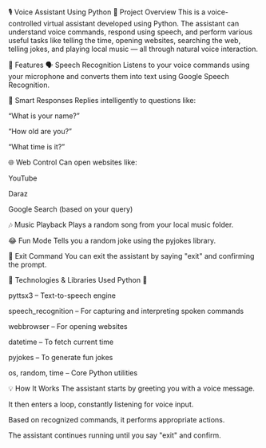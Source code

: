 🎙️ Voice Assistant Using Python
📌 Project Overview
This is a voice-controlled virtual assistant developed using Python. The assistant can understand voice commands, respond using speech, and perform various useful tasks like telling the time, opening websites, searching the web, telling jokes, and playing local music — all through natural voice interaction.

🔧 Features
🗣️ Speech Recognition
Listens to your voice commands using your microphone and converts them into text using Google Speech Recognition.

🧠 Smart Responses
Replies intelligently to questions like:

“What is your name?”

“How old are you?”

“What time is it?”

🌐 Web Control
Can open websites like:

YouTube

Daraz

Google Search (based on your query)

🎶 Music Playback
Plays a random song from your local music folder.

😂 Fun Mode
Tells you a random joke using the pyjokes library.

🛑 Exit Command
You can exit the assistant by saying "exit" and confirming the prompt.

🧰 Technologies & Libraries Used
Python 🐍

pyttsx3 – Text-to-speech engine

speech_recognition – For capturing and interpreting spoken commands

webbrowser – For opening websites

datetime – To fetch current time

pyjokes – To generate fun jokes

os, random, time – Core Python utilities

💡 How It Works
The assistant starts by greeting you with a voice message.

It then enters a loop, constantly listening for voice input.

Based on recognized commands, it performs appropriate actions.

The assistant continues running until you say "exit" and confirm.

